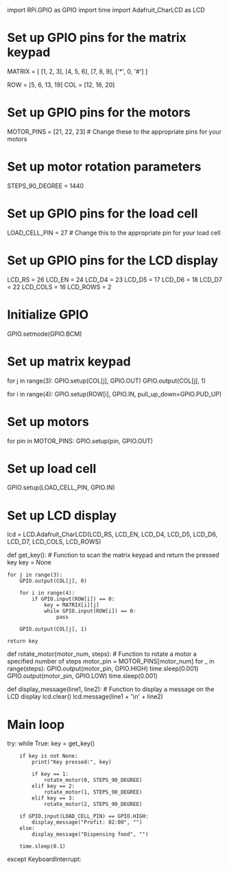 import RPi.GPIO as GPIO
import time
import Adafruit_CharLCD as LCD

# Set up GPIO pins for the matrix keypad
MATRIX = [
    [1, 2, 3],
    [4, 5, 6],
    [7, 8, 9],
    ['*', 0, '#']
]

ROW = [5, 6, 13, 19]
COL = [12, 16, 20]

# Set up GPIO pins for the motors
MOTOR_PINS = [21, 22, 23]  # Change these to the appropriate pins for your motors

# Set up motor rotation parameters
STEPS_90_DEGREE = 1440

# Set up GPIO pins for the load cell
LOAD_CELL_PIN = 27  # Change this to the appropriate pin for your load cell

# Set up GPIO pins for the LCD display
LCD_RS = 26
LCD_EN = 24
LCD_D4 = 23
LCD_D5 = 17
LCD_D6 = 18
LCD_D7 = 22
LCD_COLS = 16
LCD_ROWS = 2

# Initialize GPIO
GPIO.setmode(GPIO.BCM)

# Set up matrix keypad
for j in range(3):
    GPIO.setup(COL[j], GPIO.OUT)
    GPIO.output(COL[j], 1)

for i in range(4):
    GPIO.setup(ROW[i], GPIO.IN, pull_up_down=GPIO.PUD_UP)

# Set up motors
for pin in MOTOR_PINS:
    GPIO.setup(pin, GPIO.OUT)

# Set up load cell
GPIO.setup(LOAD_CELL_PIN, GPIO.IN)

# Set up LCD display
lcd = LCD.Adafruit_CharLCD(LCD_RS, LCD_EN, LCD_D4, LCD_D5, LCD_D6, LCD_D7, LCD_COLS, LCD_ROWS)

def get_key():
    # Function to scan the matrix keypad and return the pressed key
    key = None

    for j in range(3):
        GPIO.output(COL[j], 0)

        for i in range(4):
            if GPIO.input(ROW[i]) == 0:
                key = MATRIX[i][j]
                while GPIO.input(ROW[i]) == 0:
                    pass

        GPIO.output(COL[j], 1)

    return key

def rotate_motor(motor_num, steps):
    # Function to rotate a motor a specified number of steps
    motor_pin = MOTOR_PINS[motor_num]
    for _ in range(steps):
        GPIO.output(motor_pin, GPIO.HIGH)
        time.sleep(0.001)
        GPIO.output(motor_pin, GPIO.LOW)
        time.sleep(0.001)

def display_message(line1, line2):
    # Function to display a message on the LCD display
    lcd.clear()
    lcd.message(line1 + '\n' + line2)

# Main loop
try:
    while True:
        key = get_key()

        if key is not None:
            print("Key pressed:", key)

            if key == 1:
                rotate_motor(0, STEPS_90_DEGREE)
            elif key == 2:
                rotate_motor(1, STEPS_90_DEGREE)
            elif key == 3:
                rotate_motor(2, STEPS_90_DEGREE)

        if GPIO.input(LOAD_CELL_PIN) == GPIO.HIGH:
            display_message("Profit: 02:00", "")
        else:
            display_message("Dispensing food", "")

        time.sleep(0.1)

except KeyboardInterrupt:
